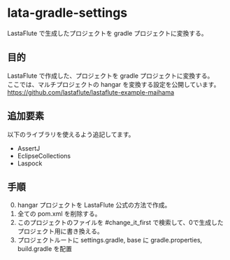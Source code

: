 lata-gradle-settings
========================

LastaFlute で生成したプロジェクトを gradle プロジェクトに変換する。

目的
---------------

LastaFlute で作成した、プロジェクトを gradle プロジェクトに変換する。  
ここでは、マルチプロジェクトの hangar を変換する設定を公開しています。   
https://github.com/lastaflute/lastaflute-example-maihama


追加要素
------------------------
以下のライブラリを使えるよう追記してます。
+ AssertJ
+ EclipseCollections
+ Laspock


手順
-----------------------------
0. hangar プロジェクトを LastaFlute 公式の方法で作成。
1. 全ての pom.xml を削除する。
2. このプロジェクトのファイルを #change_it_first で検索して、0で生成したプロジェクト用に書き換える。
3. プロジェクトルートに settings.gradle, base に gradle.properties, build.gradle を配置
